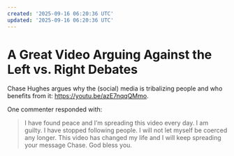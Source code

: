 ```yaml
---
created: '2025-09-16 06:20:36 UTC'
updated: '2025-09-16 06:20:36 UTC'
---
```


# A Great Video Arguing Against the Left vs. Right Debates

Chase Hughes argues why the (social) media is tribalizing people and who benefits from it: https://youtu.be/azE7nqqQMmo.

One commenter responded with:

> I have found peace and I’m spreading this video every day. I am guilty. I have stopped following people. I will not let myself be coerced any longer. This video has changed my life and  I will keep spreading your message Chase. God bless you.

